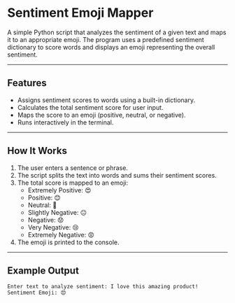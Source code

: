 # Sentiment Emoji Mapper

A simple Python script that analyzes the sentiment of a given text and maps it to an appropriate emoji. The program uses a predefined sentiment dictionary to score words and displays an emoji representing the overall sentiment.

---

## Features

- Assigns sentiment scores to words using a built-in dictionary.
- Calculates the total sentiment score for user input.
- Maps the score to an emoji (positive, neutral, or negative).
- Runs interactively in the terminal.

---

## How It Works

1. The user enters a sentence or phrase.
2. The script splits the text into words and sums their sentiment scores.
3. The total score is mapped to an emoji:
   - Extremely Positive: 😍
   - Positive: 😊
   - Neutral: 🙂
   - Slightly Negative: 😐
   - Negative: 😟
   - Very Negative: 😢
   - Extremely Negative: 😡
4. The emoji is printed to the console.

---

## Example Output

```
Enter text to analyze sentiment: I love this amazing product!
Sentiment Emoji: 😍
```